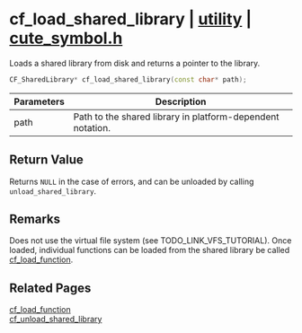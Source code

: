 # cf_load_shared_library | [utility](https://github.com/RandyGaul/cute_framework/blob/master/docs/utility/README.md) | [cute_symbol.h](https://github.com/RandyGaul/cute_framework/blob/master/include/cute_symbol.h)

Loads a shared library from disk and returns a pointer to the library.

```cpp
CF_SharedLibrary* cf_load_shared_library(const char* path);
```

Parameters | Description
--- | ---
path | Path to the shared library in platform-dependent notation.

## Return Value

Returns `NULL` in the case of errors, and can be unloaded by calling `unload_shared_library`.

## Remarks

Does not use the virtual file system (see TODO_LINK_VFS_TUTORIAL). Once loaded, individual functions can be loaded from the shared
library be called [cf_load_function](https://github.com/RandyGaul/cute_framework/blob/master/docs/utility/cf_load_function.md).

## Related Pages

[cf_load_function](https://github.com/RandyGaul/cute_framework/blob/master/docs/utility/cf_load_function.md)  
[cf_unload_shared_library](https://github.com/RandyGaul/cute_framework/blob/master/docs/utility/cf_unload_shared_library.md)  
